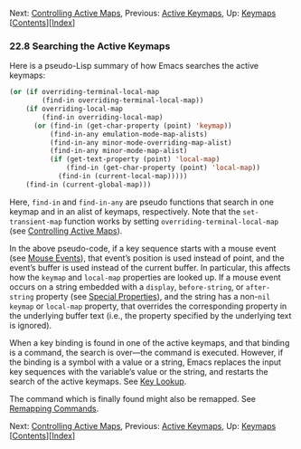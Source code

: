 

Next: [Controlling Active Maps](Controlling-Active-Maps.html), Previous: [Active Keymaps](Active-Keymaps.html), Up: [Keymaps](Keymaps.html)   \[[Contents](index.html#SEC_Contents "Table of contents")]\[[Index](Index.html "Index")]

### 22.8 Searching the Active Keymaps

Here is a pseudo-Lisp summary of how Emacs searches the active keymaps:

```lisp
(or (if overriding-terminal-local-map
        (find-in overriding-terminal-local-map))
    (if overriding-local-map
        (find-in overriding-local-map)
      (or (find-in (get-char-property (point) 'keymap))
          (find-in-any emulation-mode-map-alists)
          (find-in-any minor-mode-overriding-map-alist)
          (find-in-any minor-mode-map-alist)
          (if (get-text-property (point) 'local-map)
              (find-in (get-char-property (point) 'local-map))
            (find-in (current-local-map)))))
    (find-in (current-global-map)))
```

Here, `find-in` and `find-in-any` are pseudo functions that search in one keymap and in an alist of keymaps, respectively. Note that the `set-transient-map` function works by setting `overriding-terminal-local-map` (see [Controlling Active Maps](Controlling-Active-Maps.html)).

In the above pseudo-code, if a key sequence starts with a mouse event (see [Mouse Events](Mouse-Events.html)), that event’s position is used instead of point, and the event’s buffer is used instead of the current buffer. In particular, this affects how the `keymap` and `local-map` properties are looked up. If a mouse event occurs on a string embedded with a `display`, `before-string`, or `after-string` property (see [Special Properties](Special-Properties.html)), and the string has a non-`nil` `keymap` or `local-map` property, that overrides the corresponding property in the underlying buffer text (i.e., the property specified by the underlying text is ignored).

When a key binding is found in one of the active keymaps, and that binding is a command, the search is over—the command is executed. However, if the binding is a symbol with a value or a string, Emacs replaces the input key sequences with the variable’s value or the string, and restarts the search of the active keymaps. See [Key Lookup](Key-Lookup.html).

The command which is finally found might also be remapped. See [Remapping Commands](Remapping-Commands.html).

Next: [Controlling Active Maps](Controlling-Active-Maps.html), Previous: [Active Keymaps](Active-Keymaps.html), Up: [Keymaps](Keymaps.html)   \[[Contents](index.html#SEC_Contents "Table of contents")]\[[Index](Index.html "Index")]
